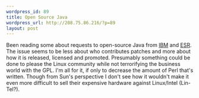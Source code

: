 ```yaml
--- 
wordpress_id: 89
title: Open Source Java
wordpress_url: http://208.75.86.216/?p=89
layout: post
---
```

Been reading some about requests to open-source Java from <a href="http://news.com.com/2100-1007_3-5165427.html">IBM</a> and <a href="http://www.catb.org/~esr/writings/let-java-go.html">ESR</a>. The issue seems to be less about who contributes patches and more about how it is released, licensed and promoted. Presumably something could be done to please the Linux community while not terrorifying the business world with the GPL. I'm all for it, if only to decrease the amount of Perl that's written. Though from Sun's perspective I don't see how it wouldn't make it even more difficult to sell their expensive hardware against Linux/Intel (Lin-Tel?).
